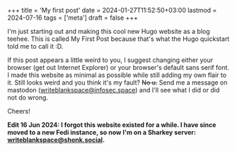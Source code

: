 +++
title = 'My first post'
date = 2024-01-27T11:52:50+03:00
lastmod = 2024-07-16
tags = ['meta']
draft = false
+++

I'm just starting out and making this cool new Hugo website as a blog teehee. This is called My First Post because that's what the Hugo quickstart told me to call it :D.

If this post appears a little weird to you, I suggest changing either your browser (get out Internet Explorer) or your browser's default sans serif font. I made this website as minimal as possible while still adding my own flair to it. Still looks weird and you think it's my fault? ~~No u.~~ Send me a message on mastodon ([writeblankspace@infosec.space](https://infosec.space/@writeblankspace)) and I'll see what I did or did not do wrong.

Cheers!

**Edit 16 Jun 2024: I forgot this website existed for a while. I have since moved to a new Fedi instance, so now I'm on a Sharkey server: [writeblankspace@shonk.social](https://shonk.social/@writeblankspace).**
